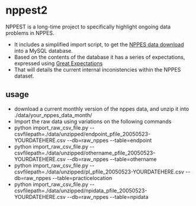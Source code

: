 # nppest2
NPPEST is a long-time project to specifically highlight ongoing data problems in NPPES. 

* It includes a simplified import script, to get the [NPPES data download](https://download.cms.gov/nppes/NPI_Files.html) into a MySQL database.
* Based on the contents of the database it has a series of expectations, expressed using [Great Expectations](https://greatexpectations.io/)
* That will details the current internal inconistencies within the NPPES dataset. 

## usage

* download a current monthly version of the nppes data, and unzip it into ./data/your_nppes_data_month/
* Import the raw data using variations on the following commands
* python import_raw_csv_file.py --csvfilepath=./data/unzipped/endpoint_pfile_20050523-YOURDATEHERE.csv --db=raw_nppes --table=endpoint 
* python import_raw_csv_file.py --csvfilepath=./data/unzipped/othername_pfile_20050523-YOURDATEHERE.csv --db=raw_nppes --table=othername 
* python import_raw_csv_file.py --csvfilepath=./data/unzipped/pl_pfile_20050523-YOURDATEHERE.csv --db=raw_nppes --table=practicelocation 
* python import_raw_csv_file.py --csvfilepath=./data/unzipped/npidata_pfile_20050523-YOURDATEHERE.csv --db=raw_nppes --table=npidata 



